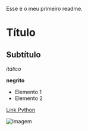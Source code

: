 Esse é o meu primeiro readme.
# Título

## Subtítulo

*itálico*

**negrito**

- Elemento 1
- Elemento 2

[Link Python](https://www.python.org/downloads/)

![Imagem](https://s3.dualstack.us-east-2.amazonaws.com/pythondotorg-assets/media/cache/fd/b8/fdb8a556976d36cf0c79aa7645dc2457.png)


